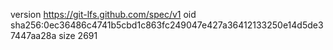 version https://git-lfs.github.com/spec/v1
oid sha256:0ec36486c4741b5cbd1c863fc249047e427a36412133250e14d5de37447aa28a
size 2691
